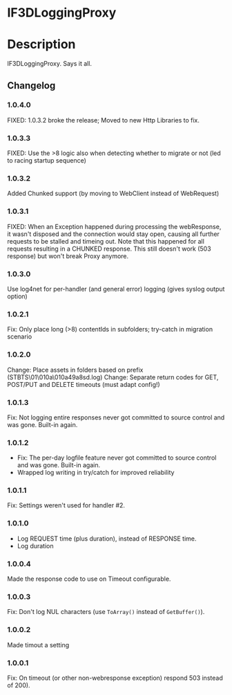 IF3DLoggingProxy
================
# Description
IF3DLoggingProxy. Says it all.

## Changelog
### 1.0.4.0
FIXED: 1.0.3.2 broke the release; Moved to new Http Libraries to fix.

### 1.0.3.3
FIXED: Use the >8 logic also when detecting whether to migrate or not (led to racing startup sequence)

### 1.0.3.2
Added Chunked support (by moving to WebClient instead of WebRequest)

### 1.0.3.1
FIXED: When an Exception happened during processing the webResponse, it wasn't disposed and the connection would stay open, causing all further requests to be stalled and timeing out.
Note that this happened for all requests resulting in a CHUNKED response. This still doesn't work (503 response) but won't break Proxy anymore.

### 1.0.3.0
Use log4net for per-handler (and general error) logging (gives syslog output option)

### 1.0.2.1
Fix: Only place long (>8) contentIds in subfolders; try-catch in migration scenario

### 1.0.2.0
Change: Place assets in folders based on prefix (STBTS\01\010a\010a49a8sd.log)
Change: Separate return codes for GET, POST/PUT and DELETE timeouts (must adapt config!)

### 1.0.1.3
Fix: Not logging entire <html> responses never got committed to source control and was gone. Built-in again.

### 1.0.1.2
* Fix: The per-day logfile feature never got committed to source control and was gone. Built-in again.
* Wrapped log writing in try/catch for improved reliability

### 1.0.1.1
Fix: Settings weren't used for handler #2.

### 1.0.1.0
* Log REQUEST time (plus duration), instead of RESPONSE time.
* Log duration

### 1.0.0.4
Made the response code to use on Timeout configurable.

### 1.0.0.3
Fix: Don't log NUL characters (use `ToArray()` instead of `GetBuffer()`).

### 1.0.0.2
Made timout a setting

### 1.0.0.1
Fix: On timeout (or other non-webresponse exception) respond 503 instead of 200). 
